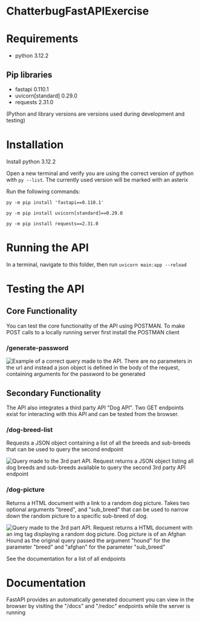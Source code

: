 # ChatterbugFastAPIExercise

# Requirements
- python 3.12.2
## Pip libraries
- fastapi 0.110.1
- uvicorn[standard] 0.29.0
- requests 2.31.0

(Python and library versions are versions used during development and testing)

# Installation
Install python 3.12.2

Open a new terminal and verify you are using the correct version of python with ```py --list```. The currently used version will be marked with an asterix

Run the following commands:

```py -m pip install 'fastapi==0.110.1'```

```py -m pip install uvicorn[standard]==0.29.0```

```py -m pip install requests==2.31.0```

# Running the API
In a terminal, navigate to this folder, then run ```uvicorn main:app --reload```

# Testing the API

## Core Functionality
You can test the core functionality of the API using POSTMAN. To make POST calls to a locally running server first install the POSTMAN client

### /generate-password
![Example of a correct query made to the API. There are no parameters in the url and instead a json object is defined in the body of the request, containing arguments for the password to be generated](./media/readmeMedia/exampleQuery.png)

## Secondary Functionality
The API also integrates a third party API "Dog API". Two GET endpoints exist for interacting with this API and can be tested from the browser.

### /dog-breed-list
Requests a JSON object containing a list of all the breeds and sub-breeds that can be used to query the second endpoint

![Query made to the 3rd part API. Request returns a JSON object listing all dog breeds and sub-breeds available to query the second 3rd party API endpoint](./media/readmeMedia/dog-breed-list-example.png)

### /dog-picture
Returns a HTML document with a link to a random dog picture. Takes two optional arguments "breed", and "sub_breed" that can be used to narrow down the random picture to a specific sub-breed of dog.

![Query made to the 3rd part API. Request returns a HTML document with an img tag displaying a random dog picture. Dog picture is of an Afghan Hound as the original query passed the argument "hound" for the parameter "breed" and "afghan" for the parameter "sub_breed"](./media/readmeMedia/dog-picture-example.png)

See the documentation for a list of all endpoints

# Documentation
FastAPI provides an automatically generated document you can view in the browser by visiting the "/docs" and "/redoc" endpoints while the server is running
